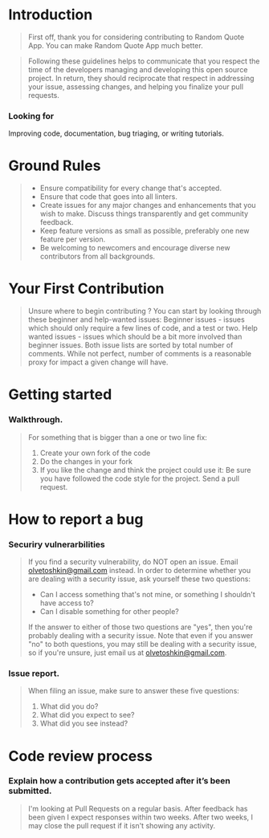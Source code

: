# Introduction
>First off, thank you for considering contributing to Random Quote App. You can make Random Quote App much better.

>Following these guidelines helps to communicate that you respect the time of the developers managing and developing this open source project. In return, they should reciprocate that respect in addressing your issue, assessing changes, and helping you finalize your pull requests.

### Looking for
Improving code, documentation, bug triaging, or writing tutorials.

# Ground Rules
> * Ensure compatibility for every change that's accepted.
> * Ensure that code that goes into all linters.
> * Create issues for any major changes and enhancements that you wish to make. Discuss things transparently and get community feedback.
> * Keep feature versions as small as possible, preferably one new feature per version.
> * Be welcoming to newcomers and encourage diverse new contributors from all backgrounds.

# Your First Contribution
> Unsure where to begin contributing ? You can start by looking through these beginner and help-wanted issues:
> Beginner issues - issues which should only require a few lines of code, and a test or two.
> Help wanted issues - issues which should be a bit more involved than beginner issues.
> Both issue lists are sorted by total number of comments. While not perfect, number of comments is a reasonable proxy for impact a given change will have.

# Getting started
### Walkthrough.
>For something that is bigger than a one or two line fix:
>1. Create your own fork of the code
>2. Do the changes in your fork
>3. If you like the change and think the project could use it:
> Be sure you have followed the code style for the project.
> Send a pull request.

# How to report a bug
### Securiry vulnerarbilities
> If you find a security vulnerability, do NOT open an issue. Email olvetoshkin@gmail.com instead.
> In order to determine whether you are dealing with a security issue, ask yourself these two questions:
> * Can I access something that's not mine, or something I shouldn't have access to?
> * Can I disable something for other people?
>
> If the answer to either of those two questions are "yes", then you're probably dealing with a security issue. Note that even if you answer "no" to both questions, you may still be dealing with a security issue, so if you're unsure, just email us at olvetoshkin@gmail.com.

### Issue report.
> When filing an issue, make sure to answer these five questions:
> 1. What did you do?
> 2. What did you expect to see?
> 3. What did you see instead?

# Code review process
### Explain how a contribution gets accepted after it’s been submitted.
> I'm looking at Pull Requests on a regular basis.
> After feedback has been given I expect responses within two weeks. After two weeks, I may close the pull request if it isn't showing any activity.
